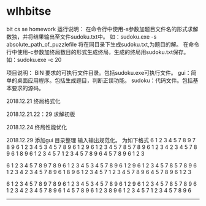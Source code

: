 # wlhbitse
bit cs se homework
运行说明：
在命令行中使用-s参数加题目文件名的形式求解数独，并将结果输出至文件sudoku.txt中。
如：sudoku.exe -s absolute_path_of_puzzlefile
将在同目录下生成sudoku.txt,为题目的解。
在命令行中使用-c参数加终局数目的形式生成终局，生成的终局用sudoku.txt保存。
如：sudoku.exe -c 20

项目说明：
BIN 要求的可执行文件目录。包括sudoku.exe可执行文件。
gui：简单的桌面应用程序。包括生成题目，判断正误功能。
sudoku：代码文件。包括基本要求的源码。

2018.12.21
终局格式化

2018.12.21.22：29
求解初版

2018.12.24
终局性能优化

2018.12.29
添加gui
目录整理
输入输出规范化。
为如下格式
6 1 2 3 4 5 7 8 9
7 8 9 6 1 2 3 4 5
3 4 5 7 8 9 6 1 2
9 6 1 2 3 4 5 7 8
5 7 8 9 6 1 2 3 4
2 3 4 5 7 8 9 6 1
8 9 6 1 2 3 4 5 7
1 2 3 4 5 7 8 9 6
4 5 7 8 9 6 1 2 3

6 1 2 3 4 5 7 8 9
7 8 9 6 1 2 3 4 5
3 4 5 7 8 9 6 1 2
9 6 1 2 3 4 5 7 8
5 7 8 9 6 1 2 3 4
2 3 4 5 7 8 9 6 1
8 9 6 1 2 3 4 5 7
1 2 3 4 5 7 8 9 6
4 5 7 8 9 6 1 2 3

6 1 2 3 4 5 7 8 9
7 8 9 6 1 2 3 4 5
3 4 5 7 8 9 6 1 2
9 6 1 2 3 4 5 7 8
5 7 8 9 6 1 2 3 4
2 3 4 5 7 8 9 6 1
4 5 7 8 9 6 1 2 3
8 9 6 1 2 3 4 5 7
1 2 3 4 5 7 8 9 6

-------------------------------
